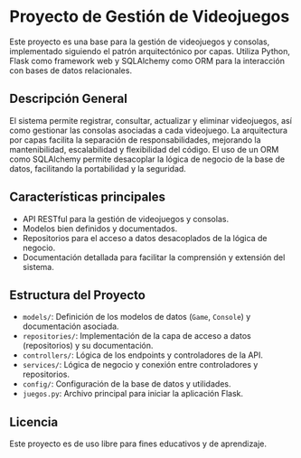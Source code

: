 # Proyecto de Gestión de Videojuegos

Este proyecto es una base para la gestión de videojuegos y consolas, implementado siguiendo el patrón arquitectónico por capas. Utiliza Python, Flask como framework web y SQLAlchemy como ORM para la interacción con bases de datos relacionales.

## Descripción General
El sistema permite registrar, consultar, actualizar y eliminar videojuegos, así como gestionar las consolas asociadas a cada videojuego. La arquitectura por capas facilita la separación de responsabilidades, mejorando la mantenibilidad, escalabilidad y flexibilidad del código. El uso de un ORM como SQLAlchemy permite desacoplar la lógica de negocio de la base de datos, facilitando la portabilidad y la seguridad.

## Características principales
- API RESTful para la gestión de videojuegos y consolas.
- Modelos bien definidos y documentados.
- Repositorios para el acceso a datos desacoplados de la lógica de negocio.
- Documentación detallada para facilitar la comprensión y extensión del sistema.

## Estructura del Proyecto
- `models/`: Definición de los modelos de datos (`Game`, `Console`) y documentación asociada.
- `repositories/`: Implementación de la capa de acceso a datos (repositorios) y su documentación.
- `controllers/`: Lógica de los endpoints y controladores de la API.
- `services/`: Lógica de negocio y conexión entre controladores y repositorios.
- `config/`: Configuración de la base de datos y utilidades.
- `juegos.py`: Archivo principal para iniciar la aplicación Flask.



## Licencia
Este proyecto es de uso libre para fines educativos y de aprendizaje.
